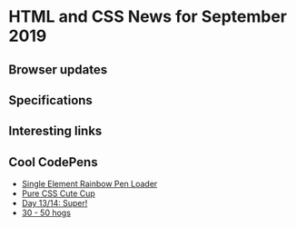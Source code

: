 # HTML and CSS News for September 2019

## Browser updates


## Specifications


## Interesting links


## Cool CodePens

- [Single Element Rainbow Pen Loader](https://codepen.io/dariocorsi/pen/XvjrEN)
- [Pure CSS Cute Cup](https://codepen.io/keirafoxy/pen/JgdBVW)
- [Day 13/14: Super!](https://codepen.io/dustybutton/pen/ydZdvr)
- [30 - 50 hogs](https://codepen.io/cassie-codes/pen/MNrPza)
